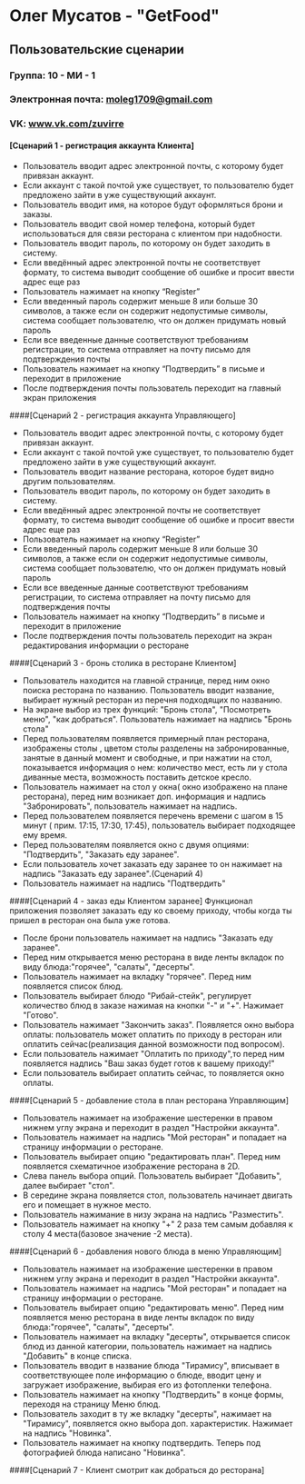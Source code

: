 # Олег Мусатов - "GetFood"

## Пользовательские сценарии

### Группа: 10 - МИ - 1
### Электронная почта: moleg1709@gmail.com
### VK: www.vk.com/zuvirre

#### [Сценарий 1 - регистрация аккаунта Клиента]
* Пользователь вводит адрес электронной почты, с которому будет привязан аккаунт.
* Если аккаунт с такой почтой уже существует, то пользователю будет предложено зайти в уже существующий аккаунт.
* Пользователь вводит имя, на которое будут оформляться брони и заказы.
* Пользователь вводит свой номер телефона, который будет использоваться для связи ресторана с клиентом при надобности.
* Пользователь вводит пароль, по которому он будет заходить в систему.
* Если введённый адрес электронной почты не соответствует формату, то система выводит сообщение об ошибке и просит ввести адрес еще раз
* Пользователь нажимает на кнопку “Register”
* Если введенный пароль содержит меньше 8 или больше 30 символов, а также если он содержит недопустимые символы, система сообщает пользователю, что он должен придумать новый пароль
* Если все введенные данные соответствуют требованиям регистрации, то система отправляет на почту письмо для подтверждения почты
* Пользователь нажимает на кнопку “Подтвердить” в письме и переходит в приложение
* После подтверждения почты пользователь переходит на главный экран приложения


####[Сценарий 2 - регистрация аккаунта Управляющего]
* Пользователь вводит адрес электронной почты, с которому будет привязан аккаунт.
* Если аккаунт с такой почтой уже существует, то пользователю будет предложено зайти в уже существующий аккаунт.
* Пользователь вводит название ресторана, которое будет видно другим пользователям.
* Пользователь вводит пароль, по которому он будет заходить в систему.
* Если введённый адрес электронной почты не соответствует формату, то система выводит сообщение об ошибке и просит ввести адрес еще раз
* Пользователь нажимает на кнопку “Register”
* Если введенный пароль содержит меньше 8 или больше 30 символов, а также если он содержит недопустимые символы, система сообщает пользователю, что он должен придумать новый пароль
* Если все введенные данные соответствуют требованиям регистрации, то система отправляет на почту письмо для подтверждения почты
* Пользователь нажимает на кнопку “Подтвердить” в письме и переходит в приложение
* После подтверждения почты пользователь переходит на экран редактирования информации о ресторане


####[Сценарий 3 - бронь столика в ресторане Клиентом]
* Пользователь находится на главной странице, перед ним окно поиска ресторана по названию. Пользователь вводит название, выбирает нужный ресторан из перечня подходящих по названию.
* На экране выбор из трех функций: "Бронь стола", "Посмотреть меню", "как добраться". Пользователь нажимает на надпись "Бронь стола"
* Перед пользователям появляется примерный план ресторана, изображены столы , цветом столы разделены на забронированные, занятые в данный момент и свободные, и при нажатии на стол, показывается информация о нем: количество мест, есть ли у стола диванные места, возможность поставить детское кресло. 
* Пользователь нажимает на стол у окна( окно изображено на плане ресторана), перед ним возникает доп. информация и надпись "Забронировать", пользователь нажимает на надпись.
* Перед пользователем появляется перечень времени с шагом в 15 минут ( прим. 17:15, 17:30, 17:45), пользователь выбирает подходящее ему время. 
* Перед пользователям появляется окно с двумя опциями: "Подтвердить", "Заказать еду заранее".
* Если пользователь хочет заказать еду заранее то он нажимает на надпись "Заказать еду заранее".(Сценарий 4)
* Пользователь нажимает на надпись "Подтвердить"


####[Сценарий 4 - заказ еды Клиентом заранее]
Функционал приложения позволяет заказать еду ко своему приходу, чтобы когда ты пришел в ресторан она была уже готова.
* После брони пользователь нажимает на надпись "Заказать еду заранее".
* Перед ним открывается меню ресторана в виде ленты вкладок по виду блюда:"горячее", "салаты", "десерты".
* Пользователь нажимает на вкладку "горячее". Перед ним появляется список блюд.
* Пользователь выбирает блюдо "Рибай-стейк", регулирует количество блюд в заказе нажимая на кнопки "-" и "+". Нажимает "Готово".
* Пользователь нажимает "Закончить заказ". Появляется окно выбора оплаты: пользователь может оплатить по приходу в ресторан или оплатить сейчас(реализация данной возможности под вопросом).
*  Если пользователь нажимает "Оплатить по приходу",то перед ним появляется надпись "Ваш заказ будет готов к вашему приходу!"
*  Если пользователь выбирает оплатить сейчас, то появляется окно оплаты.


####[Сценарий 5 - добавление стола в план ресторана Управляющим]
* Пользователь нажимает на изображение шестеренки в правом нижнем углу экрана и переходит в раздел "Настройки аккаунта".
* Пользователь нажимает на надпись "Мой ресторан" и попадает на страницу информации о ресторане.
* Пользователь выбирает опцию "редактировать план". Перед ним появляется схематичное изображение ресторана в 2D.
* Слева панель выбора опций. Пользователь выбирает "Добавить", далее выбирает "стол". 
* В середине экрана появляется стол, пользователь начинает двигать его и помещает в нужное место. 
* Пользователь нажимание в низу экрана на надпись "Разместить".
* Пользователь нажимает на кнопку "+" 2 раза тем самым добавляя к столу 4 места(базовое значение -2 места).


####[Сценарий 6 - добавления нового блюда в меню Управляющим]
* Пользователь нажимает на изображение шестеренки в правом нижнем углу экрана и переходит в раздел "Настройки аккаунта".
* Пользователь нажимает на надпись "Мой ресторан" и попадает на страницу информации о ресторане.
* Пользователь выбирает опцию "редактировать меню". Перед ним появляется меню ресторана в виде ленты вкладок по виду блюда:"горячее", "салаты", "десерты".
* Пользователь нажимает на вкладку "десерты", открывается список блюд из данной категории, пользователь нажимает на надпись "Добавить" в конце списка. 
* Пользователь вводит в название блюда "Тирамису", вписывает в соответствующее поле информацию о блюде, вводит цену и загружает изображение, выбирая его из фотопленки телефона.
* Пользователь нажимает на кнопку "Подтвердить" в конце формы, переходя на страницу Меню блюд.
* Пользователь заходит в ту же вкладку "десерты", нажимает на "Тирамису", появляется окно выбора доп. характеристик. Нажимает на надпись "Новинка".
* Пользователь нажимает на кнопку подтвердить. Теперь под фотографией блюда написано "Новинка".

####[Сценарий 7 - Клиент смотрит как добраться до ресторана]
